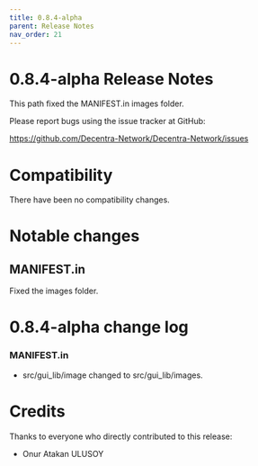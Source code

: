 ```yaml
---
title: 0.8.4-alpha
parent: Release Notes
nav_order: 21
---
```


0.8.4-alpha Release Notes
====================

This path fixed the MANIFEST.in images folder.

Please report bugs using the issue tracker at GitHub:

  <https://github.com/Decentra-Network/Decentra-Network/issues>

Compatibility
==============

There have been no compatibility changes.

Notable changes
===============

## MANIFEST.in
Fixed the images folder.

0.8.4-alpha change log
=================

### MANIFEST.in
- src/gui_lib/image changed to src/gui_lib/images.

Credits
=======

Thanks to everyone who directly contributed to this release:

- Onur Atakan ULUSOY